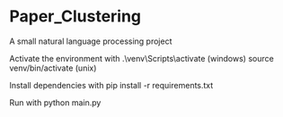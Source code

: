 # Paper_Clustering
 A small natural language processing project

Activate the environment with 
.\venv\Scripts\activate (windows)
source venv/bin/activate (unix)

Install dependencies with
pip install -r requirements.txt

Run with 
python main.py